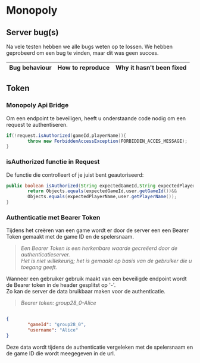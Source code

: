 # Monopoly

## Server bug(s)

Na vele testen hebben we alle bugs weten op te lossen. We hebben geprobeerd om een bug te vinden, maar dit was geen succes.

| Bug behaviour | How to reproduce | Why it hasn't been fixed |
|---------------|------------------|--------------------------|



## Token

### Monopoly Api Bridge
Om een endpoint te beveiligen, heeft u onderstaande code nodig om een request te authentiseren.
```java
if(!request.isAuthorized(gameId,playerName)){
        throw new ForbiddenAccessException(FORBIDDEN_ACCES_MESSAGE);
}
```

### isAuthorized functie in Request
De functie die controlleert of je juist bent geautoriseerd:
```java
public boolean isAuthorized(String expectedGameId,String expectedPlayerName){
        return Objects.equals(expectedGameId,user.getGameId())&&
        Objects.equals(expectedPlayerName,user.getPlayerName());
}
```

### Authenticatie met Bearer Token

Tijdens het creëren van een game wordt er door de server een een Bearer Token gemaakt met de game ID en de spelersnaam.    
> *Een Bearer Token is een herkenbare waarde gecreëerd door de authenticatieserver.   
Het is niet willekeurig; het is gemaakt op basis van de gebruiker die u toegang geeft.*  

Wanneer een gebruiker gebruik maakt van een beveiligde endpoint wordt de Bearer token in de header gesplitst op '-'.  
Zo kan de server de data bruikbaar maken voor de authenticatie.  
> *Bearer token: group28_0-Alice*
```json

{
        "gameId": "group28_0",
        "username": "Alice"
}

```

Deze data wordt tijdens de authenticatie vergeleken met de spelersnaam en de game ID die wordt meegegeven in de url.
